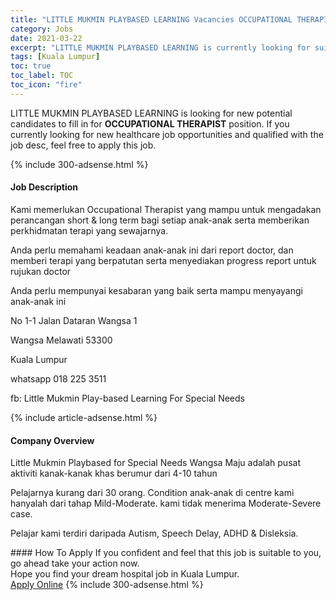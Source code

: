 ```yaml
---
title: "LITTLE MUKMIN PLAYBASED LEARNING Vacancies OCCUPATIONAL THERAPIST" 
category: Jobs 
date: 2021-03-22 
excerpt: "LITTLE MUKMIN PLAYBASED LEARNING is currently looking for suitable person to fill in the OCCUPATIONAL THERAPIST which positioned at Kuala Lumpur" 
tags: [Kuala Lumpur] 
toc: true 
toc_label: TOC 
toc_icon: "fire" 
--- 
```


<p>LITTLE MUKMIN PLAYBASED LEARNING is looking for new potential candidates to fill in for <b>OCCUPATIONAL THERAPIST</b> position. If you currently looking for new healthcare job opportunities and qualified with the job desc, feel free to apply this job.
</p>{% include 300-adsense.html %} 
<div><div><h4>Job Description</h4></div><div><div><span><div><p>Kami memerlukan Occupational Therapist yang mampu untuk mengadakan perancangan short &amp; long term bagi setiap anak-anak serta memberikan perkhidmatan terapi yang sewajarnya.</p><p>Anda perlu memahami keadaan anak-anak ini dari report doctor, dan memberi terapi yang berpatutan serta menyediakan progress report untuk rujukan doctor</p><p>Anda perlu mempunyai kesabaran yang baik serta mampu menyayangi anak-anak ini</p><p>No 1-1 Jalan Dataran Wangsa 1</p><p>Wangsa Melawati 53300</p><p>Kuala Lumpur</p><p>whatsapp 018 225 3511</p><p>fb: Little Mukmin Play-based Learning For Special Needs</p></div></span></div></div></div> 
{% include article-adsense.html %} 
<div><div><h4>Company Overview</h4></div><div><div><span><div><p>Little Mukmin Playbased for Special Needs Wangsa Maju adalah pusat aktiviti kanak-kanak khas berumur dari 4-10 tahun</p><p>Pelajarnya kurang dari 30 orang. Condition anak-anak di centre kami hanyalah dari tahap Mild-Moderate. kami tidak menerima Moderate-Severe case.</p><p>Pelajar kami terdiri daripada Autism, Speech Delay, ADHD &amp; Disleksia.</p></div></span></div></div></div> 
#### How To Apply 
If you confident and feel that this job is suitable to you, go ahead take your action now. <br/> 
Hope you find your dream hospital job in Kuala Lumpur. <br/> 
<a href="https://www.jobstreet.com.my/en/job/occupational-therapist-4513324?jobId=jobstreet-my-job-4513324" class="btn btn--warning" target="_blank" rel="nofollow noopenner">Apply Online</a> 
{% include 300-adsense.html %} 